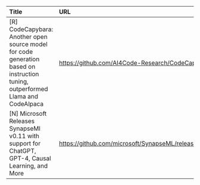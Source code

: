 | Title                                                                                                                          | URL                                                         |   Score | Date                |
|:-------------------------------------------------------------------------------------------------------------------------------|:------------------------------------------------------------|--------:|:--------------------|
| [R] CodeCapybara: Another open source model for code generation based on instruction tuning, outperformed Llama and CodeAlpaca | https://github.com/AI4Code-Research/CodeCapybara            |     125 | 2023-04-24 14:07:28 |
| [N] Microsoft Releases SynapseMl v0.11 with support for ChatGPT, GPT-4, Causal Learning, and More                              | https://github.com/microsoft/SynapseML/releases/tag/v0.11.0 |      99 | 2023-04-25 17:45:33 |